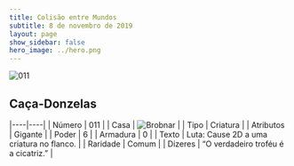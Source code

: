 ```yaml
---
title: Colisão entre Mundos
subtitle: 8 de novembro de 2019
layout: page
show_sidebar: false
hero_image: ../hero.png
---
```


![011](https://cdn.keyforgegame.com/media/card_front/pt/452_011_XVM7CX686PF6_pt.png)

## Caça-Donzelas

|----|----|
| Número | 011 |
| Casa | ![Brobnar](https://archonarcana.com/images/thumb/e/e0/Brobnar.png/22px-Brobnar.png "Brobnar") |
| Tipo | Criatura |
| Atributos | Gigante |
| Poder | 6 |
| Armadura | 0 |
| Texto | Luta: Cause 2D a uma criatura no flanco. |
| Raridade | Comum |
| Dizeres | “O verdadeiro troféu é a cicatriz.” |

